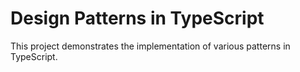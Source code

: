 # Design Patterns in TypeScript

This project demonstrates the implementation of various patterns in TypeScript.
